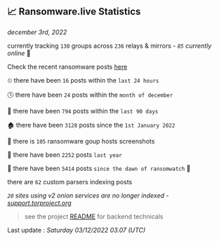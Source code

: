 
## 📈 Ransomware.live Statistics
_december 3rd, 2022_

currently tracking `130` groups across `236` relays & mirrors - _`85` currently online_ 📡

Check the recent ransomware posts [here](https://www.ransomware.live/#/recentposts)


⏲ there have been `16` posts within the `last 24 hours`

🕓 there have been `24` posts within the `month of december`

📅 there have been `794` posts within the `last 90 days`

🏚 there have been `3128` posts since the `1st January 2022`

📸 there is `105` ransomware goup hosts screenshots

🚀 there have been `2252` posts `last year`

🦕 there have been `5414` posts `since the dawn of ransomwatch` 🐣

there are `62` custom parsers indexing posts

_`20` sites using v2 onion services are no longer indexed - [support.torproject.org](https://support.torproject.org/onionservices/v2-deprecation/)_

> see the project [README](https://github.com/jmousqueton/ransomwatch#readme) for backend technicals



Last update : _Saturday 03/12/2022 03.07 (UTC)_

